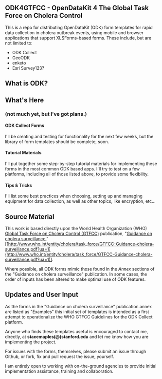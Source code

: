 ## ODK4GTFCC - OpenDataKit 4 The Global Task Force on Cholera Control

This is a repo for distributing OpenDataKit (ODK) form templates for rapid data collection in cholera outbreak events, using mobile and browser applications that support XLSForms-based forms. These include, but are not limited to:

* ODK Collect
* GeoODK
* enketo
* Esri Survey123?

## What is ODK?

## What's Here  
### (not much yet, but I've got plans.)

#### ODK Collect Forms
I'll be creating and testing for functionality for the next few weeks, but the library of form templates should be complete, soon. 

#### Tutorial Materials
I'll put together some step-by-step tutorial materials for implementing these forms in the most common ODK based apps. I'll try to test on a few platforms, including all of those listed above, to provide some flexibility.

#### Tips & Tricks
I'll list some best practices when choosing, setting up and managing  equipment for data collection, as well as other topics, like encryption, etc...

## Source Material

This work is based directly upon the World Health Organization (WHO) [Global Task Force on Cholera Control (GTFCC)](http://www.who.int/cholera/task_force/en/) publication, "[Guidance on cholera surveillance.](http://www.who.int/entity/cholera/task_force/GTFCC-Guidance-cholera-surveillance.pdf?ua=1)" [[http://www.who.int/entity/cholera/task_force/GTFCC-Guidance-cholera-surveillance.pdf?ua=1](http://www.who.int/entity/cholera/task_force/GTFCC-Guidance-cholera-surveillance.pdf?ua=1)].  

Where possible, all ODK forms mimic those found in the *Annex* sections of the "Guidance on cholera surveillance" publication. In some cases, the order of inputs has been altered to make optimal use of ODK features. 

## Updates and User Input
As the forms in the "Guidance on cholera surveillance" publication annex are listed as "Examples" this initial set of templates is intended as a first attempt to operationalize the WHO GTFCC Guidelines for the ODK Collect platform.

Anyone who finds these templates useful is encouraged to contact me, directly, at **stacemaples(@)stanford.edu** and let me know how you are implementing the project. 

For issues with the forms, themselves, please submit an issue through Github, or fork, fix and pull request the issue, yourself. 

I am entirely open to working with on-the-ground agencies to provide initial implementation assistance, training and collaboration.



